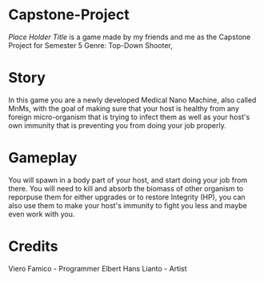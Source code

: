 # Capstone-Project
*Place Holder Title* is a game made by my friends and me as the Capstone Project for Semester 5
Genre: Top-Down Shooter,

# Story
In this game you are a newly developed Medical Nano Machine, also called MnMs, with the goal of making sure that your host is healthy from any foreign micro-organism that is trying to infect them as well as your host's own immunity that is preventing you from doing your job properly.

# Gameplay
You will spawn in a body part of your host, and start doing your job from there. You will need to kill and absorb the biomass of other organism to reporpuse them for either upgrades or to restore Integrity (HP), you can also use them to make your host's immunity to fight you less and maybe even work with you.

# Credits
Viero Famico - Programmer
Elbert Hans Lianto - Artist
